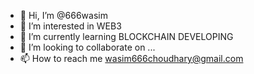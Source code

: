 - 👋 Hi, I’m @666wasim
- 👀 I’m interested in WEB3
- 🌱 I’m currently learning BLOCKCHAIN DEVELOPING
- 💞️ I’m looking to collaborate on ...
- 📫 How to reach me wasim666choudhary@gmail.com

<!---
666wasim/666wasim is a ✨ special ✨ repository because its `README.md` (this file) appears on your GitHub profile.
You can click the Preview link to take a look at your changes.
--->
